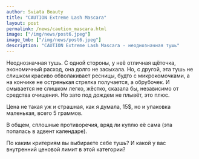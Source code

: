 ```yaml
---
author: Sviata Beauty
title: "CAUTION Extreme Lash Mascara"
layout: post
permalink: /news/caution_mascara.html
image: ["/img/news/post6.jpeg"]
image_tmb: ["/img/news/post6.jpeg"]
description: "CAUTION Extreme Lash Mascara - неоднозначная тушь"
---
```

Неоднозначная тушь.
С одной стороны, у неё отличная щёточка, экономичный расход, она долго не засыхала. Но, с другой, эта тушь не слишком красиво обволакивает ресницы, будто с микрокомочками, а на кончике не остренькая стрелка получается, а обрубочек. И смывается не слишком легко, жёстко, сказала бы, независимо от средства очищения. Но зато под дождем не плывёт, это плюс.
													
Цена не такая уж и страшная, как я думала, 15$, но и упаковка маленькая, всего 5 граммов.
													
В общем, сплошные противоречия, вряд ли куплю её сама (эта попалась в адвент календаре).
													
По каким критериям вы выбираете себе тушь? И какой у вас внутренний ценовой лимит в этой категории?

